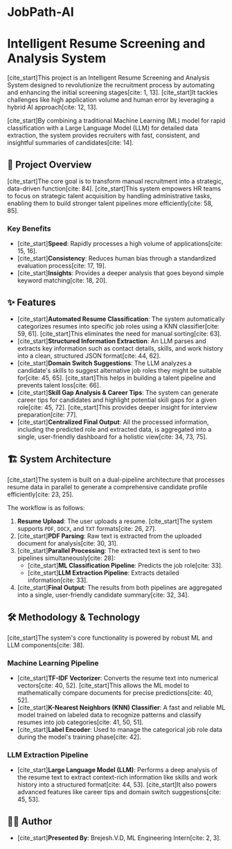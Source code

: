 # JobPath-AI

# Intelligent Resume Screening and Analysis System

[cite_start]This project is an Intelligent Resume Screening and Analysis System designed to revolutionize the recruitment process by automating and enhancing the initial screening stages[cite: 1, 13]. [cite_start]It tackles challenges like high application volume and human error by leveraging a hybrid AI approach[cite: 12, 13].

[cite_start]By combining a traditional Machine Learning (ML) model for rapid classification with a Large Language Model (LLM) for detailed data extraction, the system provides recruiters with fast, consistent, and insightful summaries of candidates[cite: 14].

## 🚀 Project Overview

[cite_start]The core goal is to transform manual recruitment into a strategic, data-driven function[cite: 84]. [cite_start]This system empowers HR teams to focus on strategic talent acquisition by handling administrative tasks, enabling them to build stronger talent pipelines more efficiently[cite: 58, 85].

### Key Benefits
* [cite_start]**Speed**: Rapidly processes a high volume of applications[cite: 15, 16].
* [cite_start]**Consistency**: Reduces human bias through a standardized evaluation process[cite: 17, 19].
* [cite_start]**Insights**: Provides a deeper analysis that goes beyond simple keyword matching[cite: 18, 20].

## ✨ Features

* [cite_start]**Automated Resume Classification**: The system automatically categorizes resumes into specific job roles using a KNN classifier[cite: 59, 61]. [cite_start]This eliminates the need for manual sorting[cite: 63].
* [cite_start]**Structured Information Extraction**: An LLM parses and extracts key information such as contact details, skills, and work history into a clean, structured JSON format[cite: 44, 62].
* [cite_start]**Domain Switch Suggestions**: The LLM analyzes a candidate's skills to suggest alternative job roles they might be suitable for[cite: 45, 65]. [cite_start]This helps in building a talent pipeline and prevents talent loss[cite: 66].
* [cite_start]**Skill Gap Analysis & Career Tips**: The system can generate career tips for candidates and highlight potential skill gaps for a given role[cite: 45, 72]. [cite_start]This provides deeper insight for interview preparation[cite: 77].
* [cite_start]**Centralized Final Output**: All the processed information, including the predicted role and extracted data, is aggregated into a single, user-friendly dashboard for a holistic view[cite: 34, 73, 75].

## 🏗️ System Architecture

[cite_start]The system is built on a dual-pipeline architecture that processes resume data in parallel to generate a comprehensive candidate profile efficiently[cite: 23, 25].

The workflow is as follows:

1.  **Resume Upload**: The user uploads a resume. [cite_start]The system supports `PDF`, `DOCX`, and `TXT` formats[cite: 26, 27].
2.  [cite_start]**PDF Parsing**: Raw text is extracted from the uploaded document for analysis[cite: 30, 31].
3.  [cite_start]**Parallel Processing**: The extracted text is sent to two pipelines simultaneously[cite: 28]:
    * [cite_start]**ML Classification Pipeline**: Predicts the job role[cite: 33].
    * [cite_start]**LLM Extraction Pipeline**: Extracts detailed information[cite: 33].
4.  [cite_start]**Final Output**: The results from both pipelines are aggregated into a single, user-friendly candidate summary[cite: 32, 34].

## 🛠️ Methodology & Technology

[cite_start]The system's core functionality is powered by robust ML and LLM components[cite: 38].

### Machine Learning Pipeline

* [cite_start]**TF-IDF Vectorizer**: Converts the resume text into numerical vectors[cite: 40, 52]. [cite_start]This allows the ML model to mathematically compare documents for precise predictions[cite: 40, 52].
* [cite_start]**K-Nearest Neighbors (KNN) Classifier**: A fast and reliable ML model trained on labeled data to recognize patterns and classify resumes into job categories[cite: 41, 50, 51].
* [cite_start]**Label Encoder**: Used to manage the categorical job role data during the model's training phase[cite: 42].

### LLM Extraction Pipeline

* [cite_start]**Large Language Model (LLM)**: Performs a deep analysis of the resume text to extract context-rich information like skills and work history into a structured format[cite: 44, 53]. [cite_start]It also powers advanced features like career tips and domain switch suggestions[cite: 45, 53].


## 👨‍💻 Author

* [cite_start]**Presented By**: Brejesh.V.D, ML Engineering Intern[cite: 2, 3].
